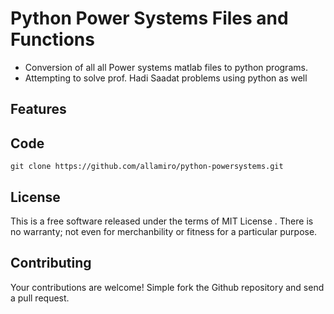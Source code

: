# Python Power Systems Files and Functions

* Conversion of all all Power systems matlab files to python programs.
* Attempting to solve   prof. Hadi Saadat problems using python as well


## Features

## Code

```
git clone https://github.com/allamiro/python-powersystems.git
```
## License
This is a free software released under the terms of MIT License . There is no warranty; not even for merchanbility or fitness for a particular purpose.
## Contributing 
Your contributions are welcome! Simple fork the Github repository and send a pull request.
